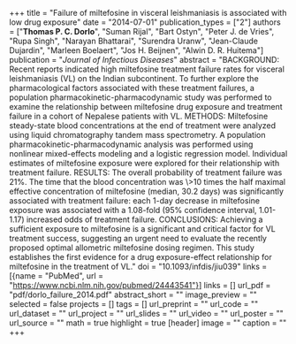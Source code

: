 +++
title = "Failure of miltefosine in visceral leishmaniasis is associated with low drug exposure"
date = "2014-07-01"
publication_types = ["2"]
authors = ["**Thomas P. C. Dorlo**", "Suman Rijal", "Bart Ostyn", "Peter J. de Vries", "Rupa Singh", "Narayan Bhattarai", "Surendra Uranw", "Jean-Claude Dujardin", "Marleen Boelaert", "Jos H. Beijnen", "Alwin D. R. Huitema"]
publication = "_Journal of Infectious Diseases_"
abstract = "BACKGROUND: Recent reports indicated high miltefosine treatment failure rates for visceral leishmaniasis (VL) on the Indian subcontinent. To further explore the pharmacological factors associated with these treatment failures, a population pharmacokinetic-pharmacodynamic study was performed to examine the relationship between miltefosine drug exposure and treatment failure in a cohort of Nepalese patients with VL. METHODS: Miltefosine steady-state blood concentrations at the end of treatment were analyzed using liquid chromatography tandem mass spectrometry. A population pharmacokinetic-pharmacodynamic analysis was performed using nonlinear mixed-effects modeling and a logistic regression model. Individual estimates of miltefosine exposure were explored for their relationship with treatment failure. RESULTS: The overall probability of treatment failure was 21%. The time that the blood concentration was \\>10 times the half maximal effective concentration of miltefosine (median, 30.2 days) was significantly associated with treatment failure: each 1-day decrease in miltefosine exposure was associated with a 1.08-fold (95% confidence interval, 1.01-1.17) increased odds of treatment failure. CONCLUSIONS: Achieving a sufficient exposure to miltefosine is a significant and critical factor for VL treatment success, suggesting an urgent need to evaluate the recently proposed optimal allometric miltefosine dosing regimen. This study establishes the first evidence for a drug exposure-effect relationship for miltefosine in the treatment of VL."
doi = "10.1093/infdis/jiu039"
links = [{name = "PubMed", url = "https://www.ncbi.nlm.nih.gov/pubmed/24443541"}]
links = []
url_pdf = "pdf/dorlo_failure_2014.pdf"
abstract_short = ""
image_preview = ""
selected = false
projects = []
tags = []
url_preprint = ""
url_code = ""
url_dataset = ""
url_project = ""
url_slides = ""
url_video = ""
url_poster = ""
url_source = ""
math = true
highlight = true
[header]
image = ""
caption = ""
+++

